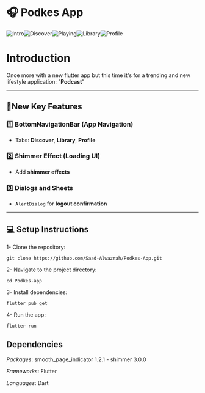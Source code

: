 # 🎧 Podkes App

![Intro](https://github.com/user-attachments/assets/4ecb37f1-c7c7-4316-9078-57c1fa788115)![Discover](https://github.com/user-attachments/assets/2cfe94a7-6001-43d0-b11e-794cf4cc8b21)![Playing](https://github.com/user-attachments/assets/60e45fce-8adc-4fa3-90bf-a1eae35d516c)![Library](https://github.com/user-attachments/assets/60ffde6a-e295-4328-9214-25d7f7a890f4)![Profile](https://github.com/user-attachments/assets/4bbce486-2548-40b3-913a-d706a7ebbcdf)


# Introduction

Once more with a new flutter app but this time it's for a trending and new lifestyle application: "**Podcast**" 

---

## 🔧New Key Features

### 1️⃣ BottomNavigationBar (App Navigation)
- Tabs: **Discover**, **Library**, **Profile**

### 2️⃣ Shimmer Effect (Loading UI)
- Add **shimmer effects** 

### 3️⃣ Dialogs and Sheets
- `AlertDialog` for **logout confirmation**

---

## 💻 Setup Instructions

1- Clone the repository:

  ```
  git clone https://github.com/Saad-Alwazrah/Podkes-App.git
  ```

2- Navigate to the project directory:

   ```
   cd Podkes-app
   ```

3- Install dependencies:

   ```
   flutter pub get
   ```

4- Run the app:

   ```
   flutter run
   ```

## Dependencies 

  *Packages*:  smooth_page_indicator 1.2.1 - shimmer 3.0.0 

  
  *Frameworks*: Flutter

  
  *Languages*:  Dart

